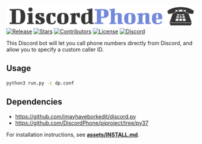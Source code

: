 ![](assets/logo/discordphone-new.png)
[![Release](https://img.shields.io/github/release/nicolaipre/idshandler.svg)](https://github.com/nicolaipre/idshandler/releases)
[![Stars](https://img.shields.io/github/stars/nicolaipre/idshandler.svg)](https://github.com/nicolaipre/idshandler/stargazers)
[![Contributors](https://img.shields.io/github/contributors/nicolaipre/idshandler.svg)](https://github.com/nicolaipre/idshandler/graphs/contributors)
[![License](https://img.shields.io/badge/license-Apache%202-blue.svg)](https://github.com/nicolaipre/idshandler/blob/master/LICENSE)
[![Discord](https://img.shields.io/discord/568467524170022912.svg)](https://discord.gg/vCjnpVc)

This Discord bot will let you call phone numbers directly from Discord, and allow you to specify a custom caller ID.

## Usage
```bash
python3 run.py -c dp.conf
```

## Dependencies
- https://github.com/imayhaveborkedit/discord.py
- https://github.com/DiscordPhone/pjproject/tree/py37

For installation instructions, see [**assets/INSTALL.md**](https://github.com/DiscordPhone/DiscordPhone/blob/master/assets/INSTALL.md).
